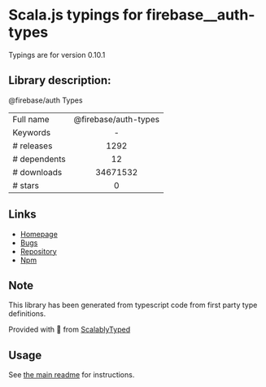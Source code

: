
# Scala.js typings for firebase__auth-types

Typings are for version 0.10.1

## Library description:
@firebase/auth Types

|                    |                 |
| ------------------ | :-------------: |
| Full name          | @firebase/auth-types |
| Keywords           | - |
| # releases         | 1292 |
| # dependents       | 12 |
| # downloads        | 34671532 |
| # stars            | 0 |

## Links
- [Homepage](https://github.com/firebase/firebase-js-sdk#readme)
- [Bugs](https://github.com/firebase/firebase-js-sdk/issues)
- [Repository](https://github.com/firebase/firebase-js-sdk)
- [Npm](https://www.npmjs.com/package/%40firebase%2Fauth-types)
    


## Note
This library has been generated from typescript code from first party type definitions.

Provided with :purple_heart: from [ScalablyTyped](https://github.com/oyvindberg/ScalablyTyped)

## Usage
See [the main readme](../../readme.md) for instructions.


